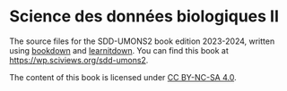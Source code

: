# Science des données biologiques II

The source files for the SDD-UMONS2 book edition 2023-2024, written using [bookdown](https://bookdown.org/home/about.html) and [learnitdown](https://www.sciviews.org/learnitdown/). You can find this book at <https://wp.sciviews.org/sdd-umons2>.

The content of this book is licensed under [CC BY-NC-SA 4.0](https://creativecommons.org/licenses/by-nc-sa/4.0/deed.fr).

